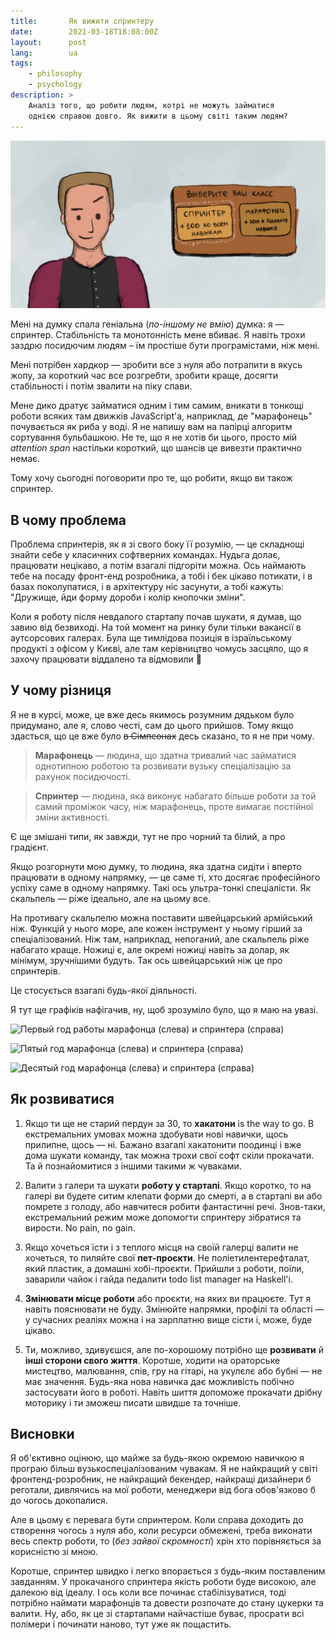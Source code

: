 ```yaml
---
title:       Як вижити спринтеру
date:        2021-03-18T18:08:00Z
layout:      post
lang:        ua
tags:
    - philosophy
    - psychology
description: >
    Аналіз того, що робити людям, котрі не можуть займатися
    однією справою довго. Як вижити в цьому світі таким людям?
---
```


![](/assets/articles/thoughts/yak-vyjyty-sprynteru/1.png)

Мені на думку спала геніальна (*по-іншому не вмію*) думка: я — спринтер.
Стабільність та монотонність мене вбиває. Я навіть трохи заздрю посидючим людям
– їм простіше бути програмістами, ніж мені.

Мені потрібен хардкор — зробити все з нуля або потрапити в якусь жопу, за
короткий час все розгребти, зробити краще, досягти стабільності і потім звалити
на піку слави.

Мене дико дратує займатися одним і тим самим, вникати в тонкощі роботи всяких
там движків JavaScript'а, наприклад, де "марафонець" почувається як риба у
воді. Я не напишу вам на папірці алгоритм сортування бульбашкою. Не те, що я не
хотів би цього, просто мій *attention span* настільки короткий, що шансів це
вивезти практично немає.

Тому хочу сьогодні поговорити про те, що робити, якщо ви також спринтер.

## В чому проблема

Проблема спринтерів, як я зі свого боку її розумію, — це складнощі знайти себе
у класичних софтверних командах. Нудьга долає, працювати нецікаво, а потім
взагалі підгоріти можна. Ось наймають тебе на посаду фронт-енд розробника, а
тобі і бек цікаво потикати, і в базах поколупатися, і в архітектуру ніс
засунути, а тобі кажуть: "Дружище, йди форму дороби і колір кнопочки зміни".

Коли я роботу після невдалого стартапу почав шукати, я думав, що завию від
безвиході. На той момент на ринку були тільки вакансії в аутсорсових галерах.
Була ще тимлідова позиція в ізраїльському продукті з офісом у Києві, але там
керівництво чомусь засцяло, що я захочу працювати віддалено та відмовили 🤷

## У чому різниця

Я не в курсі, може, це вже десь якимось розумним дядьком було придумано, але я,
слово честі, сам до цього прийшов. Тому якщо здасться, що це вже було ~~в
Сімпсонах~~ десь сказано, то я не при чому.

> **Марафонець** — людина, що здатна тривалий час займатися однотипною роботою
> та розвивати вузьку спеціалізацію за рахунок посидючості.

> **Спринтер** — людина, яка виконує набагато більше роботи за той самий
> проміжок часу, ніж марафонець, проте вимагає постійної зміни активності.

Є ще змішані типи, як завжди, тут не про чорний та білий, а про градієнт.

Якщо розгорнути мою думку, то людина, яка здатна сидіти і вперто працювати в
одному напрямку, — це саме ті, хто досягає професійного успіху саме в одному
напрямку. Такі ось ультра-тонкі спеціалісти. Як скальпель — ріже ідеально, але
на цьому все.

На противагу скальпелю можна поставити швейцарський армійський ніж. Функцій у
нього море, але кожен інструмент у ньому гірший за спеціалізований. Ніж там,
наприклад, непоганий, але скальпель ріже набагато краще. Ножиці є, але окремі
ножиці навіть за долар, як мінімум, зручнішими будуть. Так ось швейцарський ніж
це про спринтерів.

Це стосується взагалі будь-якої діяльності.

Я тут ще графіків нафігачив, ну, щоб зрозуміло було, що я маю на увазі.

![](/assets/articles/thoughts/yak-vyjyty-sprynteru/2.png "Первый год работы
марафонца (слева) и спринтера (справа)")

![](/assets/articles/thoughts/yak-vyjyty-sprynteru/3.png "Пятый год марафонца
(слева) и спринтера (справа)")

![](/assets/articles/thoughts/yak-vyjyty-sprynteru/4.png "Десятый год марафонца
(слева) и спринтера (справа)")

## Як розвиватися

1. Якщо ти ще не старий пердун за 30, то **хакатони** is the way to go. В
екстремальних умовах можна здобувати нові навички, щось прилипне, щось — ні.
Бажано взагалі хакатонити поодинці і вже дома шукати команду, так можна трохи
свої софт скіли прокачати. Та й познайомитися з іншими такими ж чуваками.

2. Валити з галери та шукати **роботу у стартапі**. Якщо коротко, то на галері
ви будете ситим клепати форми до смерті, а в стартапі ви або помрете з голоду,
або навчитеся робити фантастичні речі. Знов-таки, екстремальний режим може
допомогти спринтеру зібратися та вирости. No pain, no gain.

3. Якщо хочеться їсти і з теплого місця на своїй галерці валити не хочеться, то
пиляйте свої **пет-проєкти**. Не поліетилентерефталат, який пластик, а домашні
хобі-проєкти. Прийшли з роботи, поїли, заварили чайок і гайда педалити todo
list manager на Haskell'і.

4. **Змінювати місце роботи** або проєкти, на яких ви працюєте. Тут я навіть
пояснювати не буду. Змінюйте напрямки, профілі та області — у сучасних реаліях
можна і на зарплатню вище сісти і, може, буде цікаво.

5. Ти, можливо, здивуєшся, але по-хорошому потрібно ще **розвивати** й **інші
сторони свого життя**. Коротше, ходити на ораторське мистецтво, малювання,
спів, гру на гітарі, на укулєлє або бубні — не має значення. Будь-яка нова
навичка дає можливість побічно застосувати його в роботі. Навіть шиття допоможе
прокачати дрібну моторику і ти зможеш писати швидше та точніше.

## Висновки

Я об'єктивно оцінюю, що майже за будь-якою окремою навичкою я програю більш
вузькоспеціалізованим чувакам. Я не найкращий у світі фронтенд-розробник, не
найкращий бекендер, найкращі дизайнери б реготали, дивлячись на мої роботи,
менеджери від бога обов'язково б до чогось докопалися.

Але в цьому є перевага бути спринтером. Коли справа доходить до створення
чогось з нуля або, коли ресурси обмежені, треба виконати весь спектр роботи, то
(*без зайвої скромності*) хрін хто порівняється за корисністю зі мною.

Коротше, спринтер швидко і легко впорається з будь-яким поставленим завданням.
У прокачаного спринтера якість роботи буде високою, але далекою від ідеалу. І
ось коли все починає стабілізуватися, тоді потрібно наймати марафонців та
довести розпочате до стану цукерки та валити. Ну, або, як це зі стартапами
найчастіше буває, просрати всі полімери і починати наново, тут уже як
пощастить.
